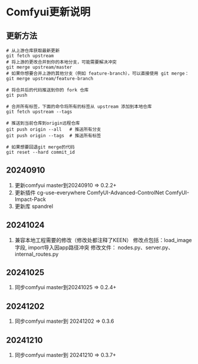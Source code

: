 # Comfyui更新说明

## 更新方法
```shell
# 从上游仓库获取最新更新
git fetch upstream
# 将上游的更改合并到你的本地分支，可能需要解决冲突
git merge upstream/master
# 如果你想要合并上游的其他分支（例如 feature-branch），可以直接使用 git merge：
git merge upstream/feature-branch

# 将合并后的代码推送到你的 fork 仓库
git push

# 合并所有标签，下面的命令将所有的标签从 upstream 添加到本地仓库
git fetch upstream --tags

# 推送到当前仓库到origin远程仓库
git push origin --all   # 推送所有分支
git push origin --tags  # 推送所有标签

# 如果想要回退git merge的代码
git reset --hard commit_id

```

## 20240910
1. 更新comfyui master到20240910 => 0.2.2+
2. 更新插件 
cg-use-everywhere
ComfyUI-Advanced-ControlNet
ComfyUI-Impact-Pack
3. 更新库
spandrel

## 20241024
1. 兼容本地工程需要的修改（修改处都注释了KEEN）
   修改点包括：load_image字段, import导入因app路径冲突
   修改文件： nodes.py、server.py、internal_routes.py

## 20241025
1. 同步comfyui master到20241025 => 0.2.4+

## 20241202
1. 同步comfyui master到 20241202 => 0.3.6

## 20241210
1. 同步comfyui master到 20241210 => 0.3.7+
